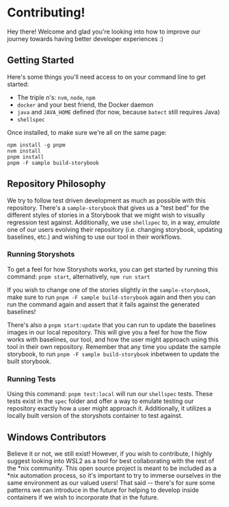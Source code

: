 # Contributing!

Hey there! Welcome and glad you're looking into how to improve our journey towards having better developer experiences :)

## Getting Started

Here's some things you'll need access to on your command line to get started:
* The triple n's: `nvm`, `node`, `npm`
* `docker` and your best friend, the Docker daemon
* `java` and `JAVA_HOME` defined (for now, because `batect` still requires Java)
* `shellspec`

Once installed, to make sure we're all on the same page:
```
npm install -g pnpm
nvm install
pnpm install
pnpm -F sample build-storybook
```

## Repository Philosophy
We try to follow test driven development as much as possible with this repository. There's a `sample-storybook` that gives us a "test bed" for the different styles of stories in a Storybook that we might wish to visually regression test against. Additionally, we use `shellspec` to, in a way, _emulate_ one of our users evolving their repository (i.e. changing storybook, updating baselines, etc.) and wishing to use our tool in their workflows.

### Running Storyshots
To get a feel for how Storyshots works, you can get started by running this command:
`pnpm start`, alternatively, `npm run start`

If you wish to change one of the stories slightly in the `sample-storybook`, make sure to run `pnpm -F sample build-storybook` again and then you can run the command again and assert that it fails against the generated baselines!

There's also a `pnpm start:update` that you can run to update the baselines images in our local repository. This will give you a feel for how the flow works with baselines, our tool, and how the user might approach using this tool in their own repository. Remember that any time you update the sample storybook, to run `pnpm -F sample build-storybook` inbetween to update the built storybook.

### Running Tests
Using this command: `pnpm test:local` will run our `shellspec` tests. These tests exist in the `spec` folder and offer a way to emulate testing our repository exactly how a user might approach it. Additionally, it utilizes a locally built version of the storyshots container to test against.

## Windows Contributors
Believe it or not, we still exist! However, if you wish to contribute, I highly suggest looking into WSL2 as a tool for best collaborating with the rest of the \*nix community. This open source project is meant to be included as a \*nix automation process, so it's important to try to immerse ourselves in the same environment as our valued users! That said -- there's for sure some patterns we can introduce in the future for helping to develop inside containers if we wish to incorporate that in the future.
